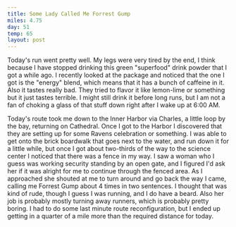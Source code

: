 ```yaml
---
title: Some Lady Called Me Forrest Gump
miles: 4.75
day: 51
temp: 65
layout: post
---
```

Today's run went pretty well. My legs were very tired by the end, I think because I have stopped drinking this green "superfood" drink powder that I got a while ago. I recently looked at the package and noticed that the one I got is the "energy" blend, which means that it has a bunch of caffeine in it. Also it tastes really bad. They tried to flavor it like lemon-lime or something but it just tastes terrible. I might still drink it before long runs, but I am not a fan of choking a glass of that stuff down right after I wake up at 6:00 AM.

Today's route took me down to the Inner Harbor via Charles, a little loop by the bay, returning on Cathedral. Once I got to the Harbor I discovered that they are setting up for some Ravens  celebration or something. I was able to get onto the brick boardwalk that goes next to the water, and run down it for a little while, but once I got about two-thirds of the way to the science center I noticed that there was a fence in my way. I saw a woman who I guess was working security standing by an open gate, and I figured I'd ask her if it was alright for me to continue through the fenced area. As I approached she shouted at me to turn around and go back the way I came, calling me Forrest Gump about 4 times in two sentences. I thought that was kind of rude, though I guess I was running, and I do have a beard. Also her job is probably mostly turning away runners, which is probably pretty boring. I had to do some last minute route reconfiguration, but I ended up getting in a quarter of a mile more than the required distance for today.